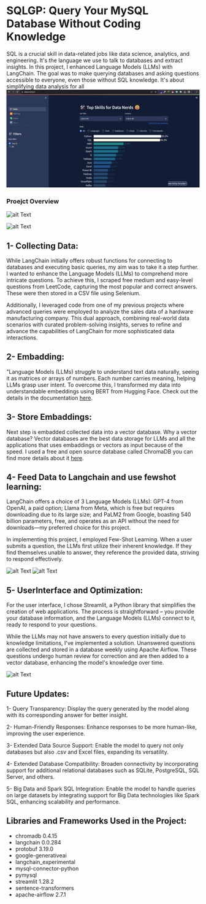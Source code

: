 # SQLGP: Query Your MySQL Database Without Coding Knowledge

SQL is a crucial skill in data-related jobs like data science, analytics, and engineering. It's the language we use to talk to databases and extract insights. In this project, I enhanced Language Models (LLMs) with LangChain. The goal was to make querying databases and asking questions accessible to everyone, even those without SQL knowledge. It's about simplifying data analysis for all
<img src = "src/sql_demand.png"  width ="800"/>


### Proejct Overview
![alt Text](https://github.com/meysamraz/SQLGPT-langchain-ask-question-from-your-MYSQL-database/blob/master/src/demo_sqlgpt.gif)


![alt Text](https://github.com/meysamraz/SQLGPT-langchain-ask-question-from-your-MYSQL-database/blob/master/src/sqlgpt_project_map.png)

## 1- Collecting Data:
While LangChain initially offers robust functions for connecting to databases and executing basic queries, my aim was to take it a step further. I wanted to enhance the Language Models (LLMs) to comprehend more intricate questions. To achieve this, I scraped free medium and easy-level questions from LeetCode, capturing the most popular and correct answers. These were then stored in a CSV file using Selenium.

Additionally, I leveraged code from one of my previous projects where advanced queries were employed to analyze the sales data of a hardware manufacturing company. This dual approach, combining real-world data scenarios with curated problem-solving insights, serves to refine and advance the capabilities of LangChain for more sophisticated data interactions.

## 2- Embadding:
"Language Models (LLMs) struggle to understand text data naturally, seeing it as matrices or arrays of numbers. Each number carries meaning, helping LLMs grasp user intent. To overcome this, I transformed my data into understandable embeddings using BERT from Hugging Face. Check out the details in the documentation [here](https://python.langchain.com/docs/integrations/providers/huggingface).

## 3- Store Embaddings:
Next step is embadded collected data into a vector database. Why a vector database? Vector databases are the best data storage for LLMs and all the applications that uses embaddings or vectors as input because of the speed. I used a free and open source database called ChromaDB you can find more details about it [here](https://python.langchain.com/docs/integrations/vectorstores/chroma).

## 4- Feed Data to Langchain and use fewshot learning:
LangChain offers a choice of 3 Language Models (LLMs): GPT-4 from OpenAI, a paid option; Llama from Meta, which is free but requires downloading due to its large size; and PaLM2 from Google, boasting 540 billion parameters, free, and operates as an API without the need for downloads—my preferred choice for this project.

In implementing this project, I employed Few-Shot Learning. When a user submits a question, the LLMs first utilize their inherent knowledge. If they find themselves unable to answer, they reference the provided data, striving to respond effectively.

![alt Text](https://github.com/meysamraz/SQLGPT-langchain-ask-question-from-your-MYSQL-database/blob/master/src/test_sql_gpt.png)
![alt Text](https://github.com/meysamraz/SQLGPT-langchain-ask-question-from-your-MYSQL-database/blob/master/src/test_sql_gpt2.png)

## 5- UserInterface and Optimization:
For the user interface, I chose Streamlit, a Python library that simplifies the creation of web applications. The process is straightforward – you provide your database information, and the Language Models (LLMs) connect to it, ready to respond to your questions.

While the LLMs may not have answers to every question initially due to knowledge limitations, I've implemented a solution. Unanswered questions are collected and stored in a database weekly using Apache Airflow. These questions undergo human review for correction and are then added to a vector database, enhancing the model's knowledge over time.

![alt Text](https://github.com/meysamraz/SQLGPT-langchain-ask-question-from-your-MYSQL-database/blob/master/src/SQLGPT_demo.png)


## Future Updates: 

1- Query Transparency:
Display the query generated by the model along with its corresponding answer for better insight.

2- Human-Friendly Responses:
Enhance responses to be more human-like, improving the user experience.

3- Extended Data Source Support:
Enable the model to query not only databases but also .csv and Excel files, expanding its versatility.

4- Extended Database Compatibility:
Broaden connectivity by incorporating support for additional relational databases such as SQLite, PostgreSQL, SQL Server, and others.

5- Big Data and Spark SQL Integration:
Enable the model to handle queries on large datasets by integrating support for Big Data technologies like Spark SQL, enhancing scalability and performance.


## Libraries and Frameworks Used in the Project:
- chromadb 0.4.15
- langchain 0.0.284
- protobuf 3.19.0
- google-generativeai
- langchain_experimental
- mysql-connector-python
- pymysql
- streamlit 1.28.2
- sentence-transformers
- apache-airflow 2.7.1
